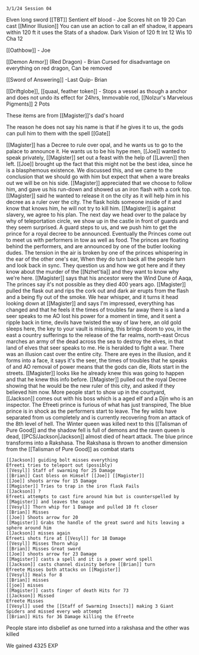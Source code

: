 	3/1/24 Session 04

Elven long sword [[TBT]] Sentient elf blood - Joe
	Scores hit on 19 20
	Can cast [[Minor Illusion]]
	You can use an action to call an elf shadow, it appears within 120 ft it uses the Stats of a shadow. 
	Dark Vision of 120 ft
	Int 12
	Wis 10
	Cha 12
	
[[Oathbow]] - Joe

[[Demon Armor]] (Red Dragon) - Brian
	Cursed for disadvantage on everything on red dragon, Can be removed

[[Sword of Answering]] -Last Quip- Brian

[[Driftglobe]], [[quaal, feather token]] - Stops a vessel as though a anchor and does not undo its effect for 24hrs, Immovable rod, [[Nolzur's Marvelous Pigments]] 2 Pots

These items are from [[Magister]]'s dad's hoard

The reason he does not say his name is that if he gives it to us, the gods can pull him to them with the spell [[Gate]]

[[Magister]] has a Decree to rule over opal, and he wants us to go to the palace to announce it.
He wants us to be his hype men, [[Joe]] wanted to speak privately, [[Magister]] set out a feast with the help of [[Lavren]] then left. [[Joe]] brought up the fact that this might not be the best idea, since he is a blasphemous existence. We discussed this, and we came to the conclusion that we should go with him but expect that when a ware breaks out we will be on his side. [[Magister]] appreciated that we choose to follow him, and gave us his run-down and showed us an iron flash with a cork top. [[Magister]] said he wanted to release it on the city as it will help him in his decree as a ruler over the city. The flask holds someone inside of it and know that knows him, he will not try to kill him. [[Magister]] is against slavery, we agree to his plan. The next day we head over to the palace by why of teleportation circle, we show up in the castle in front of guards and they seem surprised. A guard steps to us, and we push him to get the prince for a royal decree to be announced. Eventually the Princes come out to meet us with performers in tow as well as food. The princes are floating behind the performers, and are announced by one of the butler looking dudes. The tension in the air is broken by one of the princes whispering in the ear of the other one's ear, When they do turn back all the people turn and look back in sync. They question us and how we got here and if they know about the murder of the [[Nzhet'tia]] and they want to know why we're here. [[Magister]] says that his ancestor were the Wind Dune of Aaqa, The princes say it's not possible as they died 400 years ago. [[Magister]] pulled the flask out and rips the cork out and dark air erupts from the flash and a being fly out of the smoke. We hear whisper, and it turns it head looking down at [[Magister]] and says I'm impressed, everything has changed and that he feels it the times of troubles far away there is a land a seer speaks to me AO lost his power for a moment in time, and it sent a ripple back in time, devils have twisted the way of law here, an old gold sleeps here, the key to your vault is missing, this brings doom to you, in the east a country sufferings to the release of the far realms, north-east Orcus marches an army of the dead across the sea to destroy the elves, in that land of elves that seer speaks to me. He is heralded to fight a war. There was an illusion cast over the entire city. There are eyes in the illusion, and it forms into a face, it says it's the seer, the times of troubles that he speaks of and AO removal of power means that the gods can die, Riots start in the streets. [[Magister]] looks like he already knew this was going to happen and that he knew this info before. [[Magister]] pulled out the royal Decree showing that he would be the new ruler of this city, and asked if they believed him now. More people start to show up in the courtyard, [[Jackson]] comes out with his boss which is a aged elf and a Djin who is an inspector. The Efreeti prince is furious of what has just transpired, The blue prince is in shock as the performers start to leave. The fey wilds have separated from us completely and is currently recovering from an attack of the 8th level of hell. The Winter queen was killed next to this [[Talisman of Pure Good]] and the shadow fell is full of demons and the raven queen is dead, [[PCS/Jackson|Jackson]] almost died of heart attack. The blue prince transforms into a Rakshasa.  The Rakshasa is thrown to another dimension from the [[Talisman of Pure Good]] as combat starts

	[[Jackson]] guiding bolt misses everything
	Efreeti tries to teleport out (possibly)
	[[Vesyl]] Staff of swarming for 25 Damage
	[[Brian]] Cast bless on Himself [[Joe]] [[Magister]]
	[[Joe]] shoots arrow for 15 Damage
	[[Magister]] Tries to trap in the iron flask Fails
	[[Jackson]] ?
	Efreeti attempts to cast fire around him but is counterspelled by [[Magister]] and leaves the space
	[[Vesyl]] Thorn whip for 1 Damage and pulled 10 ft closer
	[[Brian]] Misses
	[[Joe]] Shoots arrow for 20
	[[Magister]] Grabs the handle of the great sword and hits leaving a sphere around him
	[[Jackson]] misses again
	Efreeti shots fire at [[Vesyl]] for 18 Damage
	[[Vesyl]] Misses Thorn whip
	[[Brian]] Misses Great sword
	[[Joe]] shoots arrow for 23 Damage
	[[Magister]] casts a spell and it is a power word spell
	[[Jackson]] casts channel divinity before [[Brian]] turn
	Efreete Misses both attacks on [[Magister]] 
	[[Vesyl]] Heals for 8
	[[Brian]] misses
	[[joe]] misses
	[[Magister]] casts finger of death Hits for 73
	[[Jackson]] Missed
	Efreete Misses
	[[Vesyl]] used the [[Staff of Swarming Insects]] making 3 Giant Spiders and missed every web attempt
	[[Brian]] Hits for 36 Damage killing the Efreete

People stare into disbelief as one turned into a rakshasa and the other was killed


We gained 4325 EXP